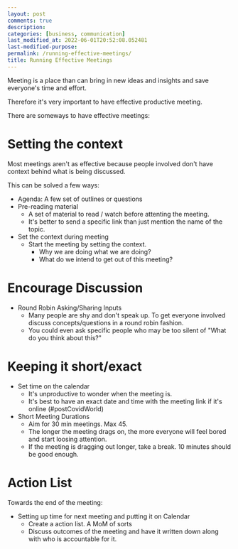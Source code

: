 ```yaml
---
layout: post
comments: true
description:
categories: [business, communication]
last_modified_at: 2022-06-01T20:52:08.052481
last-modified-purpose:
permalink: /running-effective-meetings/
title: Running Effective Meetings
---
```


Meeting is a place than can bring in new ideas and insights and save everyone's time and effort.

Therefore it's very important to have effective productive meeting.

There are someways to have effective meetings:

# Setting the context

Most meetings aren't as effective because people involved don't have context behind what is being discussed.

This can be solved a few ways:

- Agenda: A few set of outlines or questions
- Pre-reading material
    - A set of material to read / watch before attenting the meeting. 
    - It's better to send a specific link than just mention the name of the topic.
- Set the context during meeting
    - Start the meeting by setting the context. 
        - Why we are doing what we are doing?
        - What do we intend to get out of this meeting?

# Encourage Discussion

- Round Robin Asking/Sharing Inputs
    - Many people are shy and don't speak up. To get everyone involved discuss concepts/questions in a round robin fashion.
    - You could even ask specific people who may be too silent of "What do you think about this?"

# Keeping it short/exact

- Set time on the calendar
    - It's unproductive to wonder when the meeting is. 
    - It's best to have an exact date and time with the meeting link if it's online (#postCovidWorld)
- Short Meeting Durations
    - Aim for 30 min meetings. Max 45. 
    - The longer the meeting drags on, the more everyone will feel bored and start loosing attention.
    - If the meeting is dragging out longer, take a break. 10 minutes should be good enough.

# Action List

Towards the end of the meeting:

- Setting up time for next meeting and putting it on Calendar
    - Create a action list. A MoM of sorts
    - Discuss outcomes of the meeting and have it written down along with who is accountable for it.
